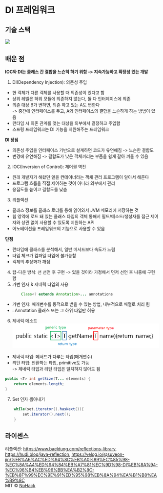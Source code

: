 # DI 프레임워크

## 기술 스택
<img src="https://img.shields.io/badge/Java-007396?style=flat-square&logo=Java&logoColor=white">

## 배운 점
**IOC와 DI는 클래스 간 결합을 느슨히 하기 위함 -> 지속가능하고 확장성 있는 개발**
1. DI(Dependency Injection): 의존성 주입  
- 한 객체가 다른 객체를 사용할 때 의존성이 있다고 함
- 상위 레벨은 하위 모듈에 의존하지 않는다, 둘 다 인터페이스에 의존
- 의존 대상 B가 변하면, 의존 하고 있는 A도 변한다   
    -> 중간에 인터페이스를 두고, A와 인터페이스의 결합을 느슨하게 하는 방법이 있음
- 런타임 시 의존 관계를 맺는 대상을 외부에서 결정하고 주입함
- 스프링 프레임워크는 DI 기능을 지원해주는 프레임워크  

<b>DI 장점</b>
- 의존성 주입을 인터페이스 기반으로 설계하면 코드가 유연해짐 -> 느슨한 결합도  
- 변경에 유연해짐 -> 결합도가 낮은 객체끼리는 부품을 쉽게 갈아 끼울 수 있음  
2. IOC(Inversion of Control): 제어권 역전
- 원래 개발자가 해왔던 일을 컨테이너라는 객체 관리 프로그램이 알아서 해준다
- 프로그램 흐름을 직접 제어하는 것이 아니라 외부에서 관리
- 응집도를 높이고 결합도를 낮춤
3. 리플렉션
- 클래스 정보를 클래스 로더를 통해 읽어와서 JVM 메모리에 저장하는 것
- 힙 영역에 로드 돼 있는 클래스 타입의 객체 통해서 필드/메소드/생성자를 접근 제어자와 상관 없이 사용할 수 있도록 지원하는 API
- 어노테이션을 프레임워크의 기능으로 사용할 수 있음  

<b>단점</b>
- 런타임에 클래스를 분석해서, 일반 메서드보다 속도가 느림
- 타입 체크가 컴파일 타임에 불가능함
- 객체의 추상화가 깨짐
4. 탑-다운 방식: 선 선언 후 구현 -> 있을 것이라 가정해서 먼저 선언 후 나중에 구현 함 
5. 가변 인자 & 제네릭 타입의 사용
    ```java
        Class<? extends Annotation>... annotations
    ```
- 가변 인자: 매개변수를 동적으로 받을 수 있는 방법, 내부적으로 배열로 처리 됨
- <? extends Annotation>: Annotation 클래스 또는 그 하위 타입만 허용
6. 제네릭 메소드
   ![img.png](img.png)
- 제네릭 타입: 메서드가 다루는 타입(매개변수)
- 리턴 타입: 반환하는 타입, primitive도 가능  
-> 제네릭 타입과 리턴 타입은 일치하지 않아도 됨
```java
public <T> int getSize(T... elements) {
    return elements.length;
}
```
7. Set 인자 뽑아내기
```java
    while(set.iterator().hasNext()){
        set.iterator().next();
    }
```
## 라이센스
리플렉션: https://www.baeldung.com/reflections-library, https://hudi.blog/java-reflection, https://velog.io/@suyeon-jin/%EB%A6%AC%ED%94%8C%EB%A0%89%EC%85%98-%EC%8A%A4%ED%94%84%EB%A7%81%EC%9D%98-DI%EB%8A%94-%EC%96%B4%EB%96%BB%EA%B2%8C-%EB%8F%99%EC%9E%91%ED%95%98%EB%8A%94%EA%B1%B8%EA%B9%8C  
MIT &copy; [NoHack](mailto:lbjp114@gmail.com)
